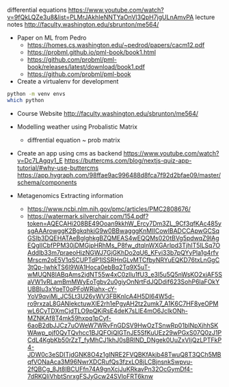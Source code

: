 differential equations
https://www.youtube.com/watch?v=9fQkLQZe3u8&list=PLMrJAkhIeNNTYaOnVI3QpH7jgULnAmvPA
lecture notes
http://faculty.washington.edu/sbrunton/me564/

- Paper on ML from Pedro
    - https://homes.cs.washington.edu/~pedrod/papers/cacm12.pdf
    - https://probml.github.io/pml-book/book1.html
    - https://github.com/probml/pml-book/releases/latest/download/book1.pdf
    - https://github.com/probml/pml-book
- Create a virtualenv for development
```bash
python -m venv envs    
which python
```

- Course Website
    http://faculty.washington.edu/sbrunton/me564/

- Modelling weather using Probalistic Matrix
    - diffrential equation ~ prob matrix


- Create an app using cms as backend
    https://www.youtube.com/watch?v=Dc7LAgqy1_E
    https://buttercms.com/blog/nextjs-quiz-app-tutorial/#why-use-buttercms
    https://app.hygraph.com/98ffae9ac996488d8fca7f92d2bfae09/master/schema/components

- Metagenomics Extracting information

    - https://www.ncbi.nlm.nih.gov/pmc/articles/PMC2808676/
    - https://watermark.silverchair.com/154.pdf?token=AQECAHi208BE49Ooan9kkhW_Ercy7Dm3ZL_9Cf3qfKAc485ysgAAArowggK2BgkqhkiG9w0BBwagggKnMIICowIBADCCApwGCSqGSIb3DQEHATAeBglghkgBZQMEAS4wEQQMs020tBVg5pdwqZ9lAgEQgIICbfPPM30jDMGjpHRhMs_P8fw_dtqlnWXGArIpd3TjhIT5lLSq7OAddlb33m7praeoHjzNGWJ7GjGKhDo2qU6_KFvi33b7pQYyPla1g4rfvMrscm2oE5V1qSCUPTdP1lSSRHnGLvMTCfbyNRYuEQKD76txLnGgC3tQp-IwhkTS6l9WA1Hoca0ebBq2Tq9X5uT-wMUQN8IABqAms2jdNT55w4xC0zIlu1fU3_e3I5u5Q5nWsKO2xjAF5SaVW1vRLamBmMWyEoTgbv2u0giyOnNrtFdJQDdif623SohP6laFOkYUBBIu3xYqeT0oPFoWRiahx-cY-YoV9qviMj_JC5Lt3U26yWV3FBKnlcA4H5DI64W5d-ro9rxzaL8GANlekctuwXlE2rh1ePgyAH2tz2umk7_A1K6C7HF8yeOPMwL6CyTDXmCjdTLO9pQKiRsE4deK7sLlE4mO6JcIkONh-MZNKAf8T4mk59hxpq1pCyf-6aoB2dbJJCz7uOWeW7WRvFnGDSV9HwOzTSnwRp01bINpXjhhSKWAwp_pjf0QyTQvhcc1BJQFOiQlGTnJE5SfKuUEz29wPGxS07Q0zJ1PCdL4KgbKb50rZzT_fyMhCJ1khJ0sBRlND_DNgek0UuZxVIjQzLPTFkP4-JDW0c3eSDITjdGNK8O4z1gINRE2FVQBKfAkjb48TwuQ8T3QCh5MBqfVONaAca3M96NwrXDCRufQs3fzxLO8jLCBjnsnkSwpvu-2fQBCg_8Jt8IBCUFfn74A9gnXcjJuKRkavPn32OcGymDf4-7dRKQIiVhbtSnrxgFSJyGcw24SVloFRT6knw